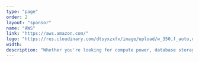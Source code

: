 ```yaml
---
type: "page"
order: 2
layout: "sponsor"
name: "AWS"
link: "https://aws.amazon.com/"
logo: "https://res.cloudinary.com/dtsyxzxfx/image/upload/w_350,f_auto,q_auto/v1579057269/2020/image_1.png"
width: 
description: "Whether you're looking for compute power, database storage, content delivery, or other functionality, AWS has the services to help you build sophisticated applications with increased flexibility, scalability and reliability."
---
```


